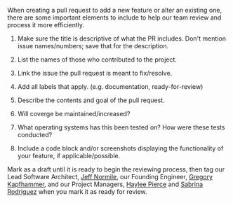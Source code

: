When creating a pull request to add a new feature or alter an existing one,
there are some important elements to include to help our team review and process it more efficiently.

1. Make sure the title is descriptive of what the PR includes. Don't mention issue names/numbers; save that for the description.

2. List the names of those who contributed to the project.

3. Link the issue the pull request is meant to fix/resolve.

4. Add all labels that apply. (e.g. documentation, ready-for-review)

5. Describe the contents and goal of the pull request.

6. Will coverge be maintained/increased?

7. What operating systems has this been tested on? How were these tests conducted?

8. Include a code block and/or screenshots displaying the functionality of your feature, if applicable/possible.

Mark as a draft until it is ready to begin the reviewing process, then tag our Lead Software Architect,
[Jeff Normile](https://github.com/jnormile), our Founding Engineer, [Gregory Kapfhammer](https://github.com/gkapfham),
and our Project Managers, [Haylee Pierce](https://github.com/hayleepierce) and [Sabrina Rodriguez](https://github.com/rodriguez03)
when you mark it as ready for review.
